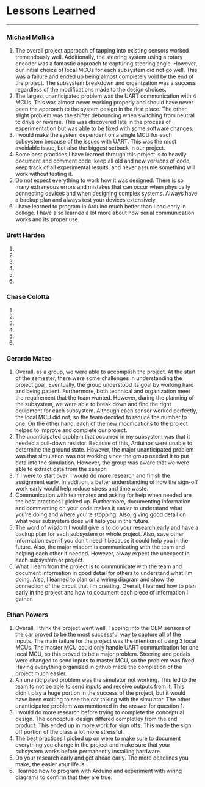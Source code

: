 # Lessons Learned
----------
### Michael Mollica
1. The overall project approach of tapping into existing sensors worked tremendously well. Additionally, the steering system using a rotary encoder was a fantastic approach to capturing steering angle. However, our initial choice of local MCUs for each subsystem did not go well. This was a failure and ended up being almost completely void by the end of the project. The subsystem breakdown and organization was a success regardless of the modifications made to the design choices.
2. The largest unanticipated problem was the UART communication with 4 MCUs. This was almost never working properly and should have never been the approach to the system design in the first place. The other slight problem was the shifter debouncing when switching from neutral to drive or reverse. This was discovered late in the process of experimentation but was able to be fixed with some software changes.
3. I would make the system dependent on a single MCU for each subsystem because of the issues with UART. This was the most avoidable issue, but also the biggest setback in our project.
4. Some best practices I have learned through this project is to heavily document and comment code, keep all old and new versions of code, keep track of all experimental results, and never assume something will work without testing it.
5. Do not expect everything to work how it was designed. There is so many extraneous errors and mistakes that can occur when physically connecting devices and when designing complex systems. Always have a backup plan and always test your devices extensively.
6. I have learned to program in Arduino much better than I had early in college. I have also learned a lot more about how serial communication works and its proper use.

### Brett Harden
1.
2.
3.
4.
5.
6.

### Chase Colotta
1.
2.
3.
4.
5.
6.

### Gerardo Mateo
1.  Overall, as a group, we were able to accomplish the project. At the start of the semester, there were some challenges in understanding the project goal. Eventually, the group understood its goal by working hard and being patient. Furthermore, both technical and organization meet the requirement that the team wanted. However, during the planning of the subsystem, we were able to break down and find the right equipment for each subsystem. Although each sensor worked perfectly, the local MCU did not, so the team decided to reduce the number to one. On the other hand, each of the new modifications to the project helped to improve and complete our project.
2. The unanticipated problem that occurred in my subsystem was that it needed a pull-down resistor. Because of this, Arduinos were unable to determine the ground state. However, the major unanticipated problem was that simulation was not working since the group needed it to put data into the simulation. However, the group was aware that we were able to extract data from the sensor.
3. If I were to start over, I would do more research and finish the assignment early. In addition, a better understanding of how the sign-off work early would help reduce stress and time waste.
4.  Communication with teammates and asking for help when needed are the best practices I picked up. Furthermore, documenting information and commenting on your code makes it easier to understand what you're doing and where you're stopping. Also, giving good detail on what your subsystem does will help you in the future.
5. The word of wisdom I would give is to do your research early and have a backup plan for each subsystem or whole project. Also, save other information even if you don't need it because it could help you in the future. Also, the major wisdom is communicating with the team and helping each other if needed. However, alway expect the unexpect in each subsystem or project.
6. What I learn from the project is to communicate with the team and document information in good detail for others to understand what I'm doing. Also, I learned to plan on a wiring diagram and show the connection of the circuit that I'm creating. Overall, I learned how to plan early in the project and how to document each piece of information I gather.

### Ethan Powers
1. Overall, I think the project went well. Tapping into the OEM sensors of the car proved to be the most successful way to capture all of the inputs. The main failure for the project was the intention of using 3 local MCUs. The master MCU could only handle UART communication for one local MCU, so this proved to be a major problem. Steering and pedals were changed to send inputs to master MCU, so the problem was fixed. Having everything organized in github made the completion of the project much easier.
2. An unanticipated problem was the simulator not working. This led to the team to not be able to send inputs and receive outputs from it. This didn't play a huge portion in the success of the project, but it would have been exciting to see the car talking with the simulator. The other unanticipated problem was mentioned in the answer for question 1.
3. I would do more research before trying to complete the conceptual design. The conceptual design differed completley from the end product. This ended up in more work for sign offs. This made the sign off portion of the class a lot more stressful.
4. The best practices I picked up on were to make sure to document everything you change in the project and make sure that your subsystem works before permanently installing hardware. 
5. Do your research early and get ahead early. The more deadlines you make, the easier your life is.
6. I learned how to program with Arduino and experiment with wiring diagrams to confirm that they are true. 
